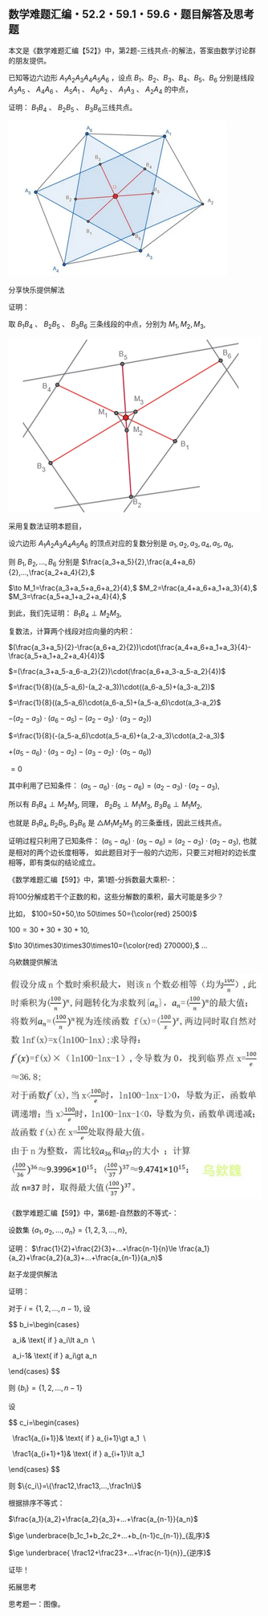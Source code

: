 ## 数学难题汇编・52.2・59.1・59.6・题目解答及思考题

本文是《数学难题汇编【52】》中，第2题-三线共点-的解法，答案由数学讨论群的朋友提供。

已知等边六边形 $A_1A_2A_3A_4A_5A_6$ ，设点 $B_1、B_2、B_3、B_4、B_5、B_6$ 分别是线段 $A_3A_5$ 、 $A_4A_6$ 、 $A_5A_1$ 、 $A_6A_2$ 、 $A_1A_3$ 、 $A_2A_4$ 的中点，

证明： $B_1B_4$ 、 $B_2B_5$ 、 $B_3B_6$ ​三线共点。

![图](/pics/p79-1.png)

分享快乐提供解法

证明：

取  $B_1B_4$ 、 $B_2B_5$ 、 $B_3B_6$ 三条线段的中点，分别为 $M_1,M_2,M_3,$

![图](/pics/p79-2.png)

采用复数法证明本题目，

设六边形 $A_1A_2A_3A_4A_5A_6$ 的顶点对应的复数分别是 $a_1,a_2,a_3,a_4,a_5,a_6,$ 

则 $B_1,B_2,...,B_6$ 分别是 $\frac{a_3+a_5}{2},\frac{a_4+a_6}{2},...,\frac{a_2+a_4}{2},$

$\to M_1=\frac{a_3+a_5+a_6+a_2}{4},$ $M_2=\frac{a_4+a_6+a_1+a_3}{4},$ $M_3=\frac{a_5+a_1+a_2+a_4}{4},$

到此，我们先证明： $B_1B_4\perp M_2M_3,$

复数法，计算两个线段对应向量的内积：

$(\frac{a_3+a_5}{2}-\frac{a_6+a_2}{2})\cdot(\frac{a_4+a_6+a_1+a_3}{4}-\frac{a_5+a_1+a_2+a_4}{4})$

$=(\frac{a_3+a_5-a_6-a_2}{2})\cdot(\frac{a_6+a_3-a_5-a_2}{4})$

$=\frac{1}{8}((a_5-a_6)-(a_2-a_3))\cdot((a_6-a_5)+(a_3-a_2))$

$=\frac{1}{8}((a_5-a_6)\cdot(a_6-a_5)+(a_5-a_6)\cdot(a_3-a_2)$ 

$-(a_2-a_3)\cdot(a_6-a_5)-(a_2-a_3)\cdot(a_3-a_2))$

$=\frac{1}{8}(-(a_5-a_6)\cdot(a_5-a_6)+(a_2-a_3)\cdot(a_2-a_3)$ 

$+(a_5-a_6)\cdot(a_3-a_2)-(a_3-a_2)\cdot(a_5-a_6))$

$=0$

其中利用了已知条件： $(a_5-a_6)\cdot(a_5-a_6)=(a_2-a_3)\cdot(a_2-a_3),$

所以有 $B_1B_4\perp M_2M_3,$ 同理， $B_2B_5\perp M_1M_3,$ $B_3B_6\perp M_1M_2,$

也就是 $B_1B_4,B_2B_5,B_3B_6$ 是 $\triangle M_1M_2M_3$ 的三条垂线，因此三线共点。

证明过程只利用了已知条件： $(a_5-a_6)\cdot(a_5-a_6)=(a_2-a_3)\cdot(a_2-a_3),$ 也就是相对的两个边长度相等，
如此题目对于一般的六边形，只要三对相对的边长度相等，即有类似的结论成立。

《数学难题汇编【59】》中，第1题-分拆数最大乘积-：

将100分解成若干个正数的和，这些分解数的乘积，最大可能是多少？

比如， $100=50+50,\to 50\times 50={\color{red} 2500}$

$100=30+30+30+10,$

$\to 30\times30\times30\times10={\color{red} 270000},$ ...

乌欸魏提供解法

![图](/pics/p79-3.png)

《数学难题汇编【59】》中，第6题-自然数的不等式-：

设数集 $\{a_1,a_2,...,a_n\}=\{1,2,3,...,n\},$

证明： $\frac{1}{2}+\frac{2}{3}+...+\frac{n-1}{n}\le \frac{a_1}{a_2}+\frac{a_2}{a_3}+...+\frac{a_{n-1}}{a_n}$

赵子龙提供解法

证明：

对于 $i=\{1,2,...,n-1\},$ 设

$$
b_i=\begin{cases}

  a_i& \text{ if } a_i\lt a_n  \\

  a_i-1& \text{ if } a_i\gt a_n

\end{cases}
$$

则 $\{b_i\}=\{1,2,...,n-1\}$

设

$$
c_i=\begin{cases}

  \frac1{a_{i+1}}& \text{ if } a_{i+1}\gt a_1  \\

  \frac1{a_{i+1}+1}& \text{ if } a_{i+1}\lt a_1

\end{cases}
$$

则 $\{c_i\}=\{\frac12,\frac13,...,\frac1n\}$

根据排序不等式：

$\frac{a_1}{a_2}+\frac{a_2}{a_3}+...+\frac{a_{n-1}}{a_n}$

$\ge \underbrace{b_1c_1+b_2c_2+...+b_{n-1}c_{n-1}}_{乱序}$

$\ge \underbrace{ \frac12+\frac23+...+\frac{n-1}{n}}_{逆序}$

证毕！

拓展思考

思考题一：图像。
